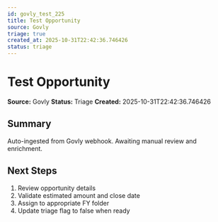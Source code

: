 ```yaml
---
id: govly_test_225
title: Test Opportunity
source: Govly
triage: true
created_at: 2025-10-31T22:42:36.746426
status: triage
---
```


# Test Opportunity

**Source:** Govly
**Status:** Triage
**Created:** 2025-10-31T22:42:36.746426

## Summary

Auto-ingested from Govly webhook. Awaiting manual review and enrichment.

## Next Steps

1. Review opportunity details
2. Validate estimated amount and close date
3. Assign to appropriate FY folder
4. Update triage flag to false when ready
